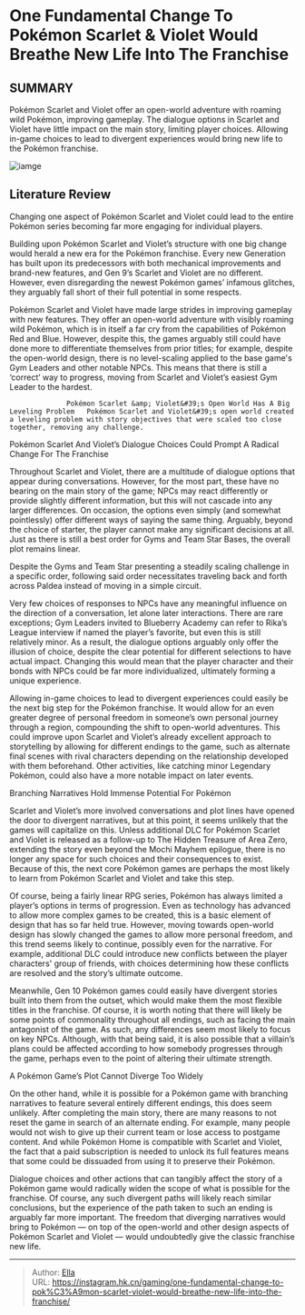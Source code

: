 # One Fundamental Change To Pokémon Scarlet &amp; Violet Would Breathe New Life Into The Franchise


## SUMMARY 



  Pokémon Scarlet and Violet offer an open-world adventure with roaming wild Pokémon, improving gameplay.   The dialogue options in Scarlet and Violet have little impact on the main story, limiting player choices.   Allowing in-game choices to lead to divergent experiences would bring new life to the Pokémon franchise.  

![iamge](https://static1.srcdn.com/wordpress/wp-content/uploads/2024/01/professor-sada-and-professor-turo-from-pokemon-scarlet-and-violet.jpg)

## Literature Review

Changing one aspect of Pokémon Scarlet and Violet could lead to the entire Pokémon series becoming far more engaging for individual players.




Building upon Pokémon Scarlet and Violet’s structure with one big change would herald a new era for the Pokémon franchise. Every new Generation has built upon its predecessors with both mechanical improvements and brand-new features, and Gen 9’s Scarlet and Violet are no different. However, even disregarding the newest Pokémon games’ infamous glitches, they arguably fall short of their full potential in some respects.




Pokémon Scarlet and Violet have made large strides in improving gameplay with new features. They offer an open-world adventure with visibly roaming wild Pokémon, which is in itself a far cry from the capabilities of Pokémon Red and Blue. However, despite this, the games arguably still could have done more to differentiate themselves from prior titles; for example, despite the open-world design, there is no level-scaling applied to the base game&#39;s Gym Leaders and other notable NPCs. This means that there is still a ‘correct’ way to progress, moving from Scarlet and Violet’s easiest Gym Leader to the hardest.

                  Pokémon Scarlet &amp; Violet&#39;s Open World Has A Big Leveling Problem   Pokémon Scarlet and Violet&#39;s open world created a leveling problem with story objectives that were scaled too close together, removing any challenge.   


 Pokémon Scarlet And Violet’s Dialogue Choices Could Prompt A Radical Change For The Franchise 
          




Throughout Scarlet and Violet, there are a multitude of dialogue options that appear during conversations. However, for the most part, these have no bearing on the main story of the game; NPCs may react differently or provide slightly different information, but this will not cascade into any larger differences. On occasion, the options even simply (and somewhat pointlessly) offer different ways of saying the same thing. Arguably, beyond the choice of starter, the player cannot make any significant decisions at all. Just as there is still a best order for Gyms and Team Star Bases, the overall plot remains linear.



Despite the Gyms and Team Star presenting a steadily scaling challenge in a specific order, following said order necessitates traveling back and forth across Paldea instead of moving in a simple circuit.




Very few choices of responses to NPCs have any meaningful influence on the direction of a conversation, let alone later interactions. There are rare exceptions; Gym Leaders invited to Blueberry Academy can refer to Rika’s League interview if named the player’s favorite, but even this is still relatively minor. As a result, the dialogue options arguably only offer the illusion of choice, despite the clear potential for different selections to have actual impact. Changing this would mean that the player character and their bonds with NPCs could be far more individualized, ultimately forming a unique experience.





 

Allowing in-game choices to lead to divergent experiences could easily be the next big step for the Pokémon franchise. It would allow for an even greater degree of personal freedom in someone’s own personal journey through a region, compounding the shift to open-world adventures. This could improve upon Scarlet and Violet’s already excellent approach to storytelling by allowing for different endings to the game, such as alternate final scenes with rival characters depending on the relationship developed with them beforehand. Other activities, like catching minor Legendary Pokémon, could also have a more notable impact on later events.



 Branching Narratives Hold Immense Potential For Pokémon 
          




Scarlet and Violet’s more involved conversations and plot lines have opened the door to divergent narratives, but at this point, it seems unlikely that the games will capitalize on this. Unless additional DLC for Pokémon Scarlet and Violet is released as a follow-up to The Hidden Treasure of Area Zero, extending the story even beyond the Mochi Mayhem epilogue, there is no longer any space for such choices and their consequences to exist. Because of this, the next core Pokémon games are perhaps the most likely to learn from Pokémon Scarlet and Violet and take this step.

Of course, being a fairly linear RPG series, Pokémon has always limited a player’s options in terms of progression. Even as technology has advanced to allow more complex games to be created, this is a basic element of design that has so far held true. However, moving towards open-world design has slowly changed the games to allow more personal freedom, and this trend seems likely to continue, possibly even for the narrative. For example, additional DLC could introduce new conflicts between the player characters&#39; group of friends, with choices determining how these conflicts are resolved and the story’s ultimate outcome.




Meanwhile, Gen 10 Pokémon games could easily have divergent stories built into them from the outset, which would make them the most flexible titles in the franchise. Of course, it is worth noting that there will likely be some points of commonality throughout all endings, such as facing the main antagonist of the game. As such, any differences seem most likely to focus on key NPCs. Although, with that being said, it is also possible that a villain’s plans could be affected according to how somebody progresses through the game, perhaps even to the point of altering their ultimate strength.



 A Pokémon Game’s Plot Cannot Diverge Too Widely 
         

On the other hand, while it is possible for a Pokémon game with branching narratives to feature several entirely different endings, this does seem unlikely. After completing the main story, there are many reasons to not reset the game in search of an alternate ending. For example, many people would not wish to give up their current team or lose access to postgame content. And while Pokémon Home is compatible with Scarlet and Violet, the fact that a paid subscription is needed to unlock its full features means that some could be dissuaded from using it to preserve their Pokémon.




Dialogue choices and other actions that can tangibly affect the story of a Pokémon game would radically widen the scope of what is possible for the franchise. Of course, any such divergent paths will likely reach similar conclusions, but the experience of the path taken to such an ending is arguably far more important. The freedom that diverging narratives would bring to Pokémon — on top of the open-world and other design aspects of Pokémon Scarlet and Violet — would undoubtedly give the classic franchise new life.



---

> Author: [Ella](https://instagram.hk.cn/)  
> URL: https://instagram.hk.cn/gaming/one-fundamental-change-to-pok%C3%A9mon-scarlet-violet-would-breathe-new-life-into-the-franchise/  

